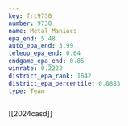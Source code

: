 ```yaml
---
key: frc9730
number: 9730
name: Metal Maniacs
epa_end: 5.48
auto_epa_end: 3.99
teleop_epa_end: 0.64
endgame_epa_end: 0.85
winrate: 0.2222
district_epa_rank: 1642
district_epa_percentile: 0.0883
type: Team
---
```

[[2024casd]]
